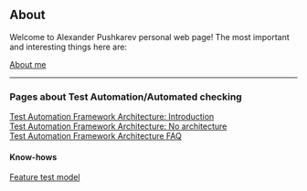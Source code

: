 ## About

Welcome to Alexander Pushkarev personal web page! The most important and interesting things here are:

[About me](https://senpay.github.io/cv)  

<hr>

### Pages about Test Automation/Automated checking

[Test Automation Framework Architecture: Introduction](https://senpay.github.io/ta/taf/taf_intro)  
[Test Automation Framework Architecture: No architecture](https://senpay.github.io/ta/taf/taf_no_architecture)  
[Test Automation Framework Architecture FAQ](https://senpay.github.io/ta/taf/taf_faq)  


#### Know-hows
[Feature test model](https://senpay.github.io/ta/ftm/feature_tests)
